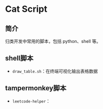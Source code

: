 # Cat Script

## 简介

归类开发中常用的脚本，包括 python、shell 等。

## shell脚本

* `draw_table.sh`：在终端可视化输出表格数据

## tampermonkey脚本

* `leetcode-helper`：
